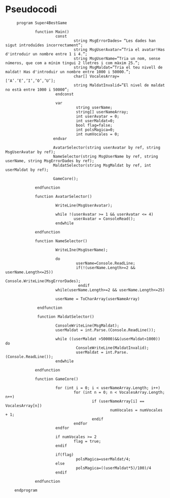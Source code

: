 # Pseudocodi
         program Super4BestGame
        
                 function Main()
                          const
                                  string MsgErrorDades= “Les dades han sigut introduïdes incorrectament”;
                                  string MsgUserAvatar=”Tria el avatar!Has d'introduir un nombre entre 1 i 4.”;
                                  string MsgUserName=”Tria un nom, sense números, que com a mínim tingui 2 lletres i com màxim 25.”;
                                  string MsgMaldat=”Tria el teu nivell de maldat! Has d'introduir un nombre entre 1000 i 50000.”;
                                  char[] VocalesArray= [‘A’.’E’,’I’,’O’,’U’];
                                  string MaldatInvalid=”El nivel de maldat no està entre 1000 i 50000”;
                          endconst
                          
                          var
                                   string userName;
                                   string[] userNameArray;
                                   int userAvatar = 0;
                                   int userMaldat=0;
                                   bool flag=false;
                                   int polsMagica=0;
                                   int numVocales = 0;
                         endvar
                          
                         AvatarSelector(string userAvatar by ref, string MsgUserAvatar by ref);
                         NameSelector(string MsgUserName by ref, string userName, string MsgErrorDades by ref);
                         MaldatSelector(string MsgMaldat by ref, int userMaldat by ref);
                         
                         GameCore();

                 endfunction

                 function AvatarSelector()
                          
                          WriteLine(MsgUserAvatar);
                          
                          while !(userAvatar >= 1 && userAvatar <= 4)
                                  userAvatar = ConsoleRead();
                          endwhile
                          
                 endfunction
                 
                 function NameSelector()
                 
                          WriteLIne(MsgUserName);
                          
                          do
                                   userName=Console.ReadLine;
                                   if(!(userName.Length>=2 && userName.Length<=25))
                                           Console.WriteLine(MsgErrorDades);
                                    endif
                          while(userName.Length>=2 && userName.Length<=25)
                           
                          userName = ToCharArray(userNameArray)
                          
                  endfunction
                       
                  function MaldatSelector()
                                  
                          ConsoleWriteLine(MsgMaldat);
                          userMaldat = int.Parse.(Console.ReadLine());
                          
                          while ((userMaldat >50000)&&(userMaldat<1000)) do
                                   ConsoleWriteLine(MaldatInvalid);
                                   userMaldat = int.Parse.(Console.ReadLine());
                          endwhile
                         
                 endfunction
                 
                 function GameCore()
                 
                          for (int i = 0; i < userNameArray.Length; i++)
                                  for (int n = 0; n < VocalesArray.Length; n++)
                                          if (userNameArray[i] == VocalesArray[n])
                                                  numVocales = numVocales + 1;
                                          endif
                                  endfor
                          endfor
                          
                          if numVocales >= 2
                                  flag = true;
                          endif
                          
                          if(flag)
                                   polsMagica=userMaldat/4;
                          else
                                   polsMagica=((userMaldat*5)/100)/4
                          endif
                 
                 endfunction
                  
        endprogram
